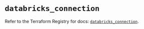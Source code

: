 # `databricks_connection`

Refer to the Terraform Registry for docs: [`databricks_connection`](https://registry.terraform.io/providers/databricks/databricks/1.71.0/docs/resources/connection).
